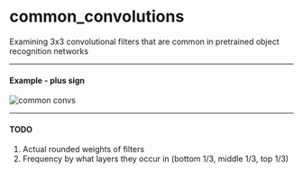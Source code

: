 # common_convolutions
Examining 3x3 convolutional filters that are common in pretrained object recognition networks

--------------
#### Example - plus sign
![common convs](https://github.com/arnokha/common_convolutions/blob/master/popular_convs.png)

-------------
#### TODO
 1. Actual rounded weights of filters
 2. Frequency by what layers they occur in (bottom 1/3, middle 1/3, top 1/3)
